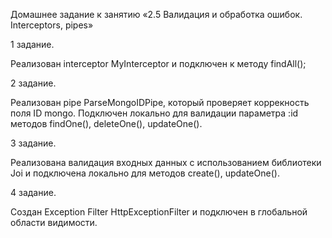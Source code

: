 Домашнее задание к занятию «2.5 Валидация и обработка ошибок. Interceptors, pipes»

1 задание.

Реализован interceptor MyInterceptor и подключен к методу findAll();

2 задание.

Реализован pipe ParseMongoIDPipe, который проверяет коррекность поля ID mongo. Подключен локально для валидации
параметра :id методов findOne(), deleteOne(), updateOne().

3 задание.

Реализована валидация входных данных с использованием библиотеки Joi и подключена локально для методов
create(), updateOne().

4 задание.

Создан Exception Filter HttpExceptionFilter и подключен в глобальной области видимости.